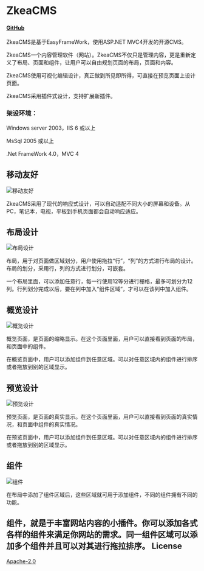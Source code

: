 # ZkeaCMS
#### [GitHub](https://github.com/SeriaWei/ASP.NET-MVC-CMS)
ZkeaCMS是基于EasyFrameWork，使用ASP.NET MVC4开发的开源CMS。

ZkeaCMS一个内容管理软件（网站）。ZkeaCMS不仅只是管理内容，更是重新定义了布局、页面和组件，让用户可以自由规划页面的布局，页面和内容。

ZkeaCMS使用可视化编辑设计，真正做到所见即所得，可直接在预览页面上设计页面。

ZkeaCMS采用插件式设计，支持扩展新插件。

### 架设环境：

Windows server 2003，IIS 6 或以上

MsSql 2005 或以上

.Net FrameWork 4.0，MVC 4
## 移动友好
![移动友好](http://i1291.photobucket.com/albums/b560/SeriaWei/BlogPic/responsive_zps475ly5og.gif)

ZkeaCMS采用了现代的响应式设计，可以自动适配不同大小的屏幕和设备。从PC，笔记本，电视，平板到手机页面都会自动响应适应。

## 布局设计
![布局设计](http://i1291.photobucket.com/albums/b560/SeriaWei/BlogPic/1397815111827_zpspkt5ktrz.png)

布局，用于对页面做区域划分，用户使用拖拉“行”，“列”的方式进行布局的设计。布局的划分，采用行，列的方式进行划分，可嵌套。

一个布局里面，可以添加任意行，每一行使用12等分进行栅格，最多可划分为12列。行列划分完成以后，要在列中加入“组件区域”，才可以在该列中加入组件。

## 概览设计
![概览设计](http://i1291.photobucket.com/albums/b560/SeriaWei/BlogPic/1397815111827_zpse0eqlilo.png)

概览页面，是页面的缩略显示。在这个页面里面，用户可以直接看到页面的布局，和页面中的组件。

在概览页面中，用户可以添加组件到任意区域。可以对任意区域内的组件进行排序或者拖放到别的区域显示。

## 预览设计
![预览设计](http://i1291.photobucket.com/albums/b560/SeriaWei/QQ20150829220354_zpsuvhrpo6u.png)

预览页面，是页面的真实显示。在这个页面里面，用户可以直接看到页面的真实情况，和页面中组件的真实情况。

在预览页面中，用户可以添加组件到任意区域。可以对任意区域内的组件进行排序或者拖放到别的区域显示。

## 组件
![组件](http://i1291.photobucket.com/albums/b560/SeriaWei/BlogPic/QQ_zpsclxjh67u.jpg)

在布局中添加了组件区域后，这些区域就可用于添加组件，不同的组件拥有不同的功能。

组件，就是于丰富网站内容的小插件。你可以添加各式各样的组件来满足你网站的需求。同一组件区域可以添加多个组件并且可以对其进行拖拉排序。
License
------
[Apache-2.0](http://opensource.org/licenses/Apache-2.0)
